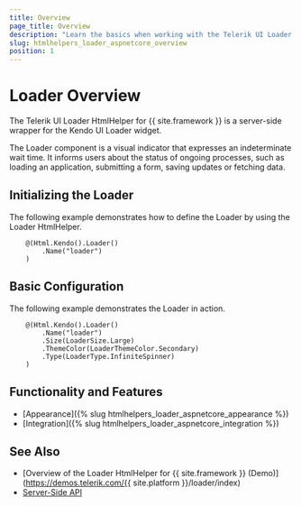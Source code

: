 ```yaml
---
title: Overview
page_title: Overview
description: "Learn the basics when working with the Telerik UI Loader HtmlHelper for {{ site.framework }}."
slug: htmlhelpers_loader_aspnetcore_overview
position: 1
---
```


# Loader Overview

The Telerik UI Loader HtmlHelper for {{ site.framework }} is a server-side wrapper for the Kendo UI Loader widget.

The Loader component is a visual indicator that expresses an indeterminate wait time. It informs users about the status of ongoing processes, such as loading an application, submitting a form, saving updates or fetching data.

## Initializing the Loader

The following example demonstrates how to define the Loader by using the Loader HtmlHelper.

```Razor
    @(Html.Kendo().Loader()
        .Name("loader")
    )
```

## Basic Configuration

The following example demonstrates the Loader in action.

```Razor
    @(Html.Kendo().Loader()
        .Name("loader")
        .Size(LoaderSize.Large)
        .ThemeColor(LoaderThemeColor.Secondary)
        .Type(LoaderType.InfiniteSpinner)
    )
```

## Functionality and Features

* [Appearance]({% slug htmlhelpers_loader_aspnetcore_appearance %})
* [Integration]({% slug htmlhelpers_loader_aspnetcore_integration %})

## See Also

* [Overview of the Loader HtmlHelper for {{ site.framework }} (Demo)](https://demos.telerik.com/{{ site.platform }}/loader/index)
* [Server-Side API](/api/loader)